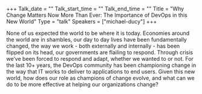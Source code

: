 +++
Talk_date = ""
Talk_start_time = ""
Talk_end_time = ""
Title = "Why Change Matters Now More Than Ever: The Importance of DevOps in this New World"
Type = "talk"
Speakers = ["michael-ducy"]
+++

None of us expected the world to be where it is today. Economies around the world are in shambles, our day to day lives have been fundamentally changed, the way we work - both externally and internally - has been flipped on its head, our governments are flailing to respond. Through crisis we’ve been forced to respond and adapt, whether we wanted to or not. For the last 10+ years, the DevOps community has been championing change in the way that IT works to deliver to applications to end users. Given this new world, how does our role as champions of change evolve, and what can we do to be more effective at helping our organizations change?
